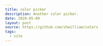 ```yaml
---
title: color picker
description: Another color picker.
date: 2020-05-09
layout: post
source: https://github.com/shwilliam/colors
tags:
  - site
---
```

